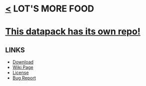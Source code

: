 # [<](../README.md) LOT'S MORE FOOD

# [This datapack has its own repo!](https://github.com/legopitstop/Lots-More-Food-Mods)

## LINKS

-   [Download](https://www.curseforge.com/minecraft/customization/lots-more-food-datapack)
-   [Wiki Page](https://github.com/legopitstop/Lots-More-Food-Mods/wiki)
-   [License](https://legopitstop.weebly.com/legopitstops-common-license-v2.html)
-   [Bug Report](https://github.com/legopitstop/Lots-More-Food-Mods/issues)

